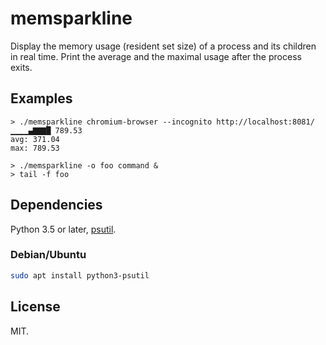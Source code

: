 # memsparkline

Display the memory usage (resident set size) of a process and its children in real time.  Print the average and the maximal usage after the process exits.


## Examples

```none
> ./memsparkline chromium-browser --incognito http://localhost:8081/ 
▁▁▁▁▄▇▇▇█ 789.53
avg: 371.04
max: 789.53
```

```none
> ./memsparkline -o foo command &
> tail -f foo
```


## Dependencies

Python 3.5 or later, [psutil](https://github.com/giampaolo/psutil).

### Debian/Ubuntu

```sh
sudo apt install python3-psutil
```


## License

MIT.
